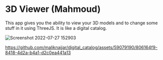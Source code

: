 # 3D Viewer (Mahmoud)

This app gives you the ability to view your 3D models and to change some stuff in it using ThreeJS.
It is like a digital catalog.

![Screenshot 2022-07-27 152903](https://user-images.githubusercontent.com/59079190/181260944-029927b4-894a-478f-a29a-0a7f310da6db.png)

https://github.com/maliknajjar/digital_catalog/assets/59079190/806164f9-8418-4d2a-b4a1-d2c0ea441a13
